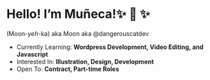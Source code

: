 <h1>Hello! I’m Muñeca!✨ 👋 ✨ </h1>
<p>(Moon-<i>yeh</i>-ka) aka Moon aka @dangerouscatdev</p>
<ul>
  <li>Currently Learning: <b>Wordpress Development, Video Editing, and Javascript</b></li>
  <li>Interested In: <b> Illustration, Design, Development</b></li>
  <li>Open To: <b>Contract, Part-time Roles</b></li>
</ul>

<!---
dangerouscatdev/dangerouscatdev is a ✨ special ✨ repository because its `README.md` (this file) appears on your GitHub profile.
You can click the Preview link to take a look at your changes.
--->
